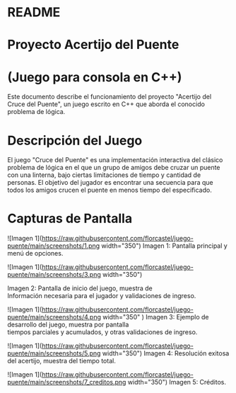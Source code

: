 # README

# Proyecto Acertijo del Puente 

# (Juego para consola en C++)

Este documento describe el funcionamiento del proyecto "Acertijo del Cruce del Puente", un juego escrito en C++ que aborda el conocido problema de lógica.

# Descripción del Juego

El juego "Cruce del Puente" es una implementación interactiva del clásico problema de lógica en el que un grupo de amigos debe cruzar un puente con una linterna, bajo ciertas limitaciones de tiempo y cantidad de personas. El objetivo del jugador es encontrar una secuencia para que todos los amigos crucen el puente en menos tiempo del especificado.

# Capturas de Pantalla

![Imagen 1](https://raw.githubusercontent.com/florcastel/juego-puente/main/screenshots/1.png width="350")
Imagen 1: Pantalla principal y menú de opciones.

![Imagen 1](https://raw.githubusercontent.com/florcastel/juego-puente/main/screenshots/3.png width="350")

Imagen 2: Pantalla de inicio del juego, muestra de  
Información necesaria para el jugador y validaciones de ingreso.

![Imagen 1](https://raw.githubusercontent.com/florcastel/juego-puente/main/screenshots/4.png width="350" )
Imagen 3: Ejemplo de desarrollo del juego, muestra por pantalla   
tiempos parciales y acumulados, y otras validaciones de ingreso.

![Imagen 1](https://raw.githubusercontent.com/florcastel/juego-puente/main/screenshots/5.png width="350") 
Imagen 4: Resolución exitosa del acertijo, muestra del tiempo total.

![Imagen 1](https://raw.githubusercontent.com/florcastel/juego-puente/main/screenshots/7_creditos.png width="350")
Imagen 5: Créditos.

